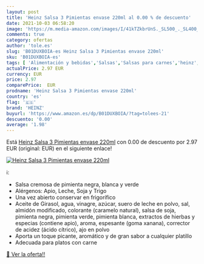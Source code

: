 ```yaml
---
layout: post
title: 'Heinz Salsa 3 Pimientas envase 220ml al 0.00 % de descuento'
date: 2021-10-03 06:58:20
image: 'https://m.media-amazon.com/images/I/41kTZkbrUnS._SL500_._SL400_.jpg'
comments: true
category: ofertas
author: 'tole.es'
slug: 'B01DUXBOIA-es Heinz Salsa 3 Pimientas envase 220ml'
sku: 'B01DUXBOIA-es'
tags: [ 'Alimentación y bebidas','Salsas','Salsas para carnes','heinz', ]
actualPrice: 2.97 EUR
currency: EUR
price: 2.97
comparePrice:  EUR
prodname: 'Heinz Salsa 3 Pimientas envase 220ml'
country: 'es'
flag: '🇪🇸'
brand: 'HEINZ'
buyurl: 'https://www.amazon.es/dp/B01DUXBOIA/?tag=tolees-21'
descuento: '0.00'
average: '1.98'
---
```


Está [Heinz Salsa 3 Pimientas envase 220ml](https://www.amazon.es/dp/B01DUXBOIA/?tag=tolees-21) con 0.00 de descuento por 2.97 EUR (original:  EUR) en el siguiente enlace!

[![Heinz Salsa 3 Pimientas envase 220ml](https://m.media-amazon.com/images/I/41kTZkbrUnS._SL500_._SL400_.jpg)](https://www.amazon.es/dp/B01DUXBOIA/?tag=tolees-21)

ℹ️:

- Salsa cremosa de pimienta negra, blanca y verde
- Alérgenos: Apio, Leche, Soja y Trigo
- Una vez abierto conservar en frigorífico
- Aceite de Girasol, agua, vinagre, azúcar, suero de leche en polvo, sal, almidón modificado, colorante (caramelo natural), salsa de soja, pimienta negra, pimienta verde, pimienta blanca, extractos de hierbas y especias (contiene apio), aroma, espesante (goma xanana), corrector de acidez (ácido cítrico), ajo en polvo
- Aporta un toque picante, aromático y de gran sabor a cualquier platillo
- Adecuada para platos con carne

[🛒 Ver la oferta!!](https://www.amazon.es/dp/B01DUXBOIA/?tag=tolees-21)
